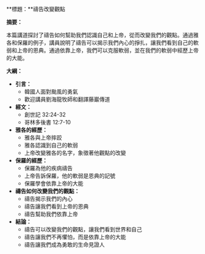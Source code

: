 **標題：**禱告改變觀點

**摘要：**

本篇講道探討了禱告如何幫助我們認識自己和上帝，從而改變我們的觀點。通過雅各和保羅的例子，講員說明了禱告可以揭示我們內心的掙扎，讓我們看到自己的軟弱和上帝的恩典。通過依靠上帝，我們可以克服軟弱，並在我們的軟弱中經歷上帝的大能。

**大綱：**

* **引言：**
    * 韓國人面對颱風的勇氣
    * 歡迎講員劉海龍牧師和翻譯藤巖傳道
* **經文：**
    * 創世記 32:24-32
    * 哥林多後書 12:7-10
* **雅各的經歷：**
    * 雅各與上帝摔跤
    * 雅各認識到自己的軟弱
    * 上帝改變雅各的名字，象徵著他觀點的改變
* **保羅的經歷：**
    * 保羅為他的疾病禱告
    * 上帝告訴保羅，他的軟弱是恩典的記號
    * 保羅學會依靠上帝的大能
* **禱告如何改變我們的觀點：**
    * 禱告揭示我們的內心
    * 禱告讓我們看到上帝的恩典
    * 禱告幫助我們依靠上帝
* **結論：**
    * 禱告可以改變我們的觀點，讓我們看到世界和自己
    * 禱告讓我們不再懼怕，而是依靠上帝的大能
    * 禱告讓我們成為勇敢的生命見證人